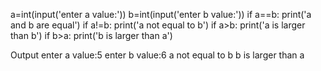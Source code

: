 a=int(input('enter a value:'))
b=int(input('enter b value:'))
if a==b:
    print('a and b are equal')
if a!=b:
    print('a not equal to b')
if a>b:
    print('a is larger than b')
if b>a:
    print('b is larger than a')


Output 
enter a value:5
enter b value:6
a not equal to b
b is larger than a
>
